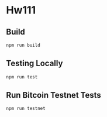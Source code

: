 # Hw111

## Build

```sh
npm run build
```

## Testing Locally

```sh
npm run test
```

## Run Bitcoin Testnet Tests

```sh
npm run testnet
```
